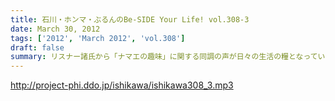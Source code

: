 ```yaml
---
title: 石川・ホンマ・ぶるんのBe-SIDE Your Life! vol.308-3
date: March 30, 2012
tags: ['2012', 'March 2012', 'vol.308']
draft: false
summary: リスナー諸氏から「ナマエの趣味」に関する同調の声が日々の生活の糧となっています。ちなみに、ブラックバスは『食べられない』のではなくて『食べない』サカナなんですね～～。あえてね。ＮＡＭＡＥ
---
```


http://project-phi.ddo.jp/ishikawa/ishikawa308_3.mp3